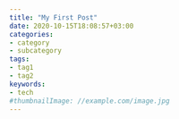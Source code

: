 ```yaml
---
title: "My First Post"
date: 2020-10-15T18:08:57+03:00
categories:
- category
- subcategory
tags:
- tag1
- tag2
keywords:
- tech
#thumbnailImage: //example.com/image.jpg
---
```


<!--more-->
